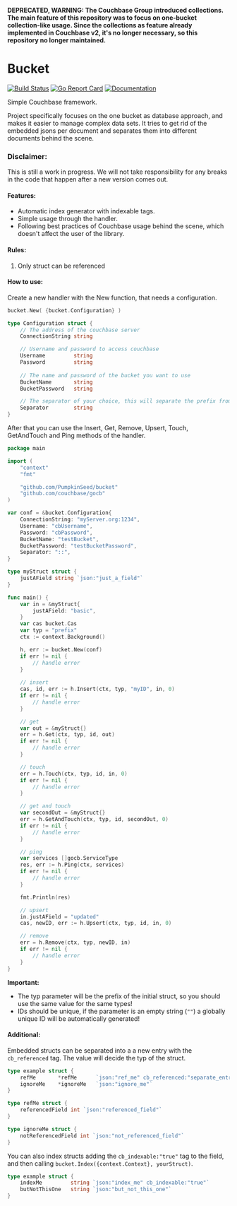**DEPRECATED, WARNING: The Couchbase Group introduced collections. The main feature of this repository was to focus on one-bucket collection-like usage. Since the collections as feature already implemented in Couchbase v2, it's no longer necessary, so this repository no longer maintained.**

# Bucket

[![Build Status](https://travis-ci.com/PumpkinSeed/bucket.svg?branch=master)](https://travis-ci.com/PumpkinSeed/bucket)
[![Go Report Card](https://goreportcard.com/badge/github.com/PumpkinSeed/bucket)](https://goreportcard.com/report/github.com/PumpkinSeed/bucket)
[![Documentation](https://godoc.org/github.com/PumpkinSeed/bucket?status.svg)](http://godoc.org/github.com/PumpkinSeed/bucket)

Simple Couchbase framework.

Project specifically focuses on the one bucket as database approach, and makes it easier to manage complex data sets. It tries to get rid of the embedded jsons per document and separates them into different documents behind the scene.

### Disclaimer:
This is still a work in progress. We will not take responsibility for any breaks in the code that happen after a new version comes out.

#### Features:
- Automatic index generator with indexable tags.
- Simple usage through the handler.
- Following best practices of Couchbase usage behind the scene, which doesn't affect the user of the library.

#### Rules:

1. Only struct can be referenced

#### How to use:

Create a new handler with the New function, that needs a configuration.
```go
bucket.New( {bucket.Configuration} )

type Configuration struct {
    // The address of the couchbase server
	ConnectionString string 

    // Username and password to access couchbase
	Username         string 
	Password         string 
	
    // The name and password of the bucket you want to use
	BucketName       string 
	BucketPassword   string 

    // The separator of your choice, this will separate the prefix from the field name
	Separator        string 
}
```

After that you can use the Insert, Get, Remove, Upsert, Touch, GetAndTouch and Ping methods of the handler.

```go
package main

import (
    "context"
    "fmt"

    "github.com/PumpkinSeed/bucket"
    "github.com/couchbase/gocb"
)

var conf = &bucket.Configuration{
    ConnectionString: "myServer.org:1234",
    Username: "cbUsername",
    Password: "cbPassword",
    BucketName: "testBucket",
    BucketPassword: "testBucketPassword",
    Separator: "::",
}

type myStruct struct {
    justAField string `json:"just_a_field"`
}

func main() {
    var in = &myStruct{
        justAField: "basic",
    }
    var cas bucket.Cas
    var typ = "prefix"
    ctx := context.Background()

    h, err := bucket.New(conf)
    if err != nil {
        // handle error
    }
    
    // insert
    cas, id, err := h.Insert(ctx, typ, "myID", in, 0)
    if err != nil {
        // handle error
    }

    // get
    var out = &myStruct{}
    err = h.Get(ctx, typ, id, out)
    if err != nil {
        // handle error
    }

    // touch
    err = h.Touch(ctx, typ, id, in, 0)
    if err != nil {
        // handle error
    }

    // get and touch
    var secondOut = &myStruct{}
    err = h.GetAndTouch(ctx, typ, id, secondOut, 0)
    if err != nil {
        // handle error
    }

    // ping
    var services []gocb.ServiceType
    res, err := h.Ping(ctx, services)
    if err != nil {
        // handle error
    }

    fmt.Println(res)

    // upsert
    in.justAField = "updated"
    cas, newID, err := h.Upsert(ctx, typ, id, in, 0)

    // remove
    err = h.Remove(ctx, typ, newID, in)
    if err != nil {
        // handle error
    }
}
```

**Important:** 
- The typ parameter will be the prefix of the initial struct, so you should use the same value for the same types!
- IDs should be unique, if the parameter is an empty string (`""`) a globally unique ID will be automatically generated!

#### Additional:

Embedded structs can be separated into a a new entry with the `cb_referenced` tag. The value will decide the typ of the struct.
```go
type example struct {
    refMe       *refMe      `json:"ref_me" cb_referenced:"separate_entry"`
    ignoreMe    *ignoreMe   `json:"ignore_me"`
}

type refMe struct {
    referencedField int `json:"referenced_field"`
}

type ignoreMe struct {
    notReferencedField int `json:"not_referenced_field"`
}
```

You can also index structs adding the `cb_indexable:"true"` tag to the field, and then calling `bucket.Index({context.Context}, yourStruct)`.
```go
type example struct {
    indexMe         string `json:"index_me" cb_indexable:"true"`
    butNotThisOne   string `json:"but_not_this_one"`
}
```
